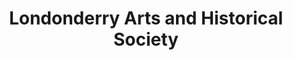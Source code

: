 ---
layout: repo
title: "Londonderry Arts and Historical Society"
id: 15883
permalink: repos/15883/
---